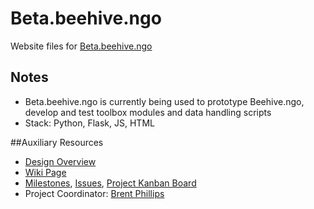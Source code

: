 # Beta.beehive.ngo

Website files for [Beta.beehive.ngo](http://beta.beehive.ngo)

## Notes

- Beta.beehive.ngo is currently being used to prototype Beehive.ngo, develop and test toolbox modules and data handling scripts
- Stack: Python, Flask, JS, HTML

##Auxiliary Resources

- [Design Overview](https://github.com/BeehiveNGO/Auxiliary/blob/master/design_specifications/beta.beehive_design_overview.md)
- [Wiki Page](https://github.com/BeehiveNGO/Beehive/wiki/Beta.beehive.ngo)
- [Milestones](https://github.com/BeehiveNGO/Beehive/milestones), [Issues](https://github.com/BeehiveNGO/Beehive/issues), [Project Kanban Board](https://github.com/BeehiveNGO/Beehive/projects/2)
- Project Coordinator: [Brent Phillips](http://github.com/brentophillips)
